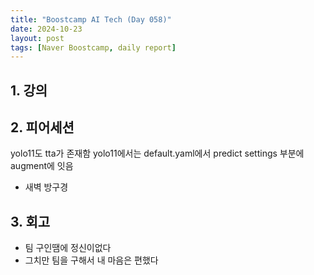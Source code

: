 ```yaml
---
title: "Boostcamp AI Tech (Day 058)"
date: 2024-10-23
layout: post
tags: [Naver Boostcamp, daily report]
---
```

## 1. 강의

## 2. 피어세션
yolo11도 tta가 존재함
yolo11에서는
default.yaml에서 predict settings 부분에 augment에 잇음
- 새벽 방구경

## 3. 회고
- 팀 구인땜에 정신이없다 
- 그치만 팀을 구해서 내 마음은 편했다